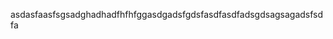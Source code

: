 <!DOCTYPE html>
<html>
<head>
<meta http-equiv="Content-Type" content="text/html; charset=utf-8" />
<title>任务一</title>
</head>
<body>
<p>asdasfaasfsgsadghadhadfhfhfggasdgadsfgdsfasdfasdfadsgdsagsagadsfsdfa</p>
</body>
</html>
